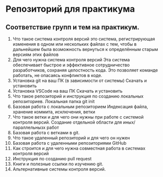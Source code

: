 # Репозиторий для практикума
## Соответствие групп и тем на практикум.

1. Что такое система контроля версий
это система, регистрирующая изменения в одном или нескольких файлах с тем, чтобы в дальнейшем была возможность вернуться к определённым старым версиям этих файлов 
2. Для чего нужна система контроля версий
Эта система обеспечивает быстрое и эффективное сотрудничество разработчиков, сохраняя целостность кода. Это позволяет команде работать, не опасаясь конфликтов в коде.
3. Установка git на ваш ПК (в зависимости от системы)
Скачать и установить
4. Установка VSCode на ваш ПК
Скачать и установить
5. Что такое репозиторий и инструкция по созданию локальных репозиториев.
Локальная папка git init 
6. Базовая работа с локальным репозиторием
Индексация файла, хранение коммита, исключения, ветки
7. Что такое ветки и для чего они нужны при работе с системой контроля версий.
Создание отдельной области для иных/параллельнызх работ 
8. Базовая работа с ветками в git.
9. Что такое удаленный репозиторий и для чего он нужен
10. Базовая работа с удаленными репозиториями GitHub
11. Как строится и для чего нужна совместная работа в системах контроля версий
12. Инструкция по созданию pull request
13. Книги и полезные ссылки по изучению git.
14. Альтернативные системы контроля версий.
